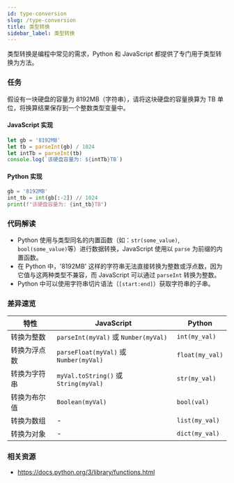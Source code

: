```yaml
---
id: type-conversion
slug: /type-conversion
title: 类型转换
sidebar_label: 类型转换
---
```


类型转换是编程中常见的需求，Python 和 JavaScript 都提供了专门用于类型转换为方法。

### 任务

假设有一块硬盘的容量为 8192MB（字符串），请将这块硬盘的容量换算为 TB 单位，将换算结果保存到一个整数类型变量中。

#### JavaScript 实现

```javascript
let gb = '8192MB'
let tb = parseInt(gb) / 1024
let intTb = parseInt(tb)
console.log(`该硬盘容量为: ${intTb}TB`)
```

#### Python 实现

```python
gb = '8192MB'
int_tb = int(gb[:-2]) // 1024
print(f"该硬盘容量为: {int_tb}TB")
```

### 代码解读

- Python 使用与类型同名的内置函数（如：`str(some_value)`, `bool(some_value)`等）进行数据转换，JavaScript 使用以 `parse` 为前缀的内置函数。
- 在 Python 中，'8192MB' 这样的字符串无法直接转换为整数或浮点数，因为它值与这两种类型不兼容，而 JavaScript 可以通过 `parseInt` 转换为整数。
- Python 中可以使用字符串切片语法（`[start:end]`）获取字符串的子串。

### 差异速览

| 特性         | JavaScript                             | Python          |
| ------------ | -------------------------------------- | --------------- |
| 转换为整数   | `parseInt(myVal)` 或 `Number(myVal)`   | `int(my_val)`   |
| 转换为浮点数 | `parseFloat(myVal)` 或 `Number(myVal)` | `float(my_val)` |
| 转换为字符串 | `myVal.toString()` 或 `String(myVal)`  | `str(my_val)`   |
| 转换为布尔值 | `Boolean(myVal)`                       | `bool(val)`     |
| 转换为数组   | -                                      | `list(my_val)`  |
| 转换为对象   | -                                      | `dict(my_val)`  |

### 相关资源

- https://docs.python.org/3/library/functions.html
